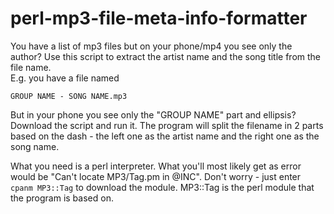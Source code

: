 # perl-mp3-file-meta-info-formatter
You have a list of mp3 files but on your phone/mp4 you see only the author?
Use this script to extract the artist name and the song title from the file name.  
E.g. you have a file named

`GROUP NAME - SONG NAME.mp3`

But in your phone you see only the "GROUP NAME" part and ellipsis?
Download the script and run it.
The program will split the filename in 2 parts based on the dash - the left one as the artist name and the right one as the song name.

What you need is a perl interpreter.
What you'll most likely get as error would be "Can't locate MP3/Tag.pm in @INC". Don't worry - just enter  
`cpanm MP3::Tag` to download the module. MP3::Tag is the perl module that the program is based on.
